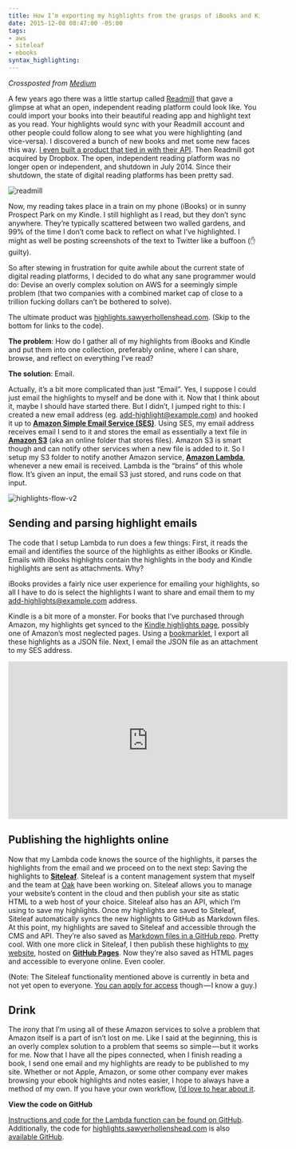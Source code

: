 ```yaml
---
title: How I’m exporting my highlights from the grasps of iBooks and Kindle
date: 2015-12-08 08:47:00 -05:00
tags:
- aws
- siteleaf
- ebooks
syntax_highlighting: 
---
```


_Crossposted from [Medium](https://medium.com/@sawyerh/how-i-m-exporting-my-highlights-from-the-grasps-of-ibooks-and-kindle-ce6a6031b298)_

A few years ago there was a little startup called <a href="http://readmill.com/">Readmill</a> that gave a glimpse at what an open, independent reading platform could look like. You could import your books into their beautiful reading app and highlight text as you read. Your highlights would sync with your Readmill account and other people could follow along to see what you were highlighting (and vice-versa). I discovered a bunch of new books and met some new faces this way. <a href="http://readmill.com/">I even built a product that tied in with their API</a>. Then Readmill got acquired by Dropbox. The open, independent reading platform was no longer open or independent, and shutdown in July 2014. Since their shutdown, the state of digital reading platforms has been pretty sad.

![readmill](/uploads/readmill.jpeg)

Now, my reading takes place in a train on my phone (iBooks) or in sunny Prospect Park on my Kindle. I still highlight as I read, but they don’t sync anywhere. They’re typically scattered between two walled gardens, and 99% of the time I don’t come back to reflect on what I’ve highlighted. I might as well be posting screenshots of the text to Twitter like a buffoon (✋guilty).

So after stewing in frustration for quite awhile about the current state of digital reading platforms, I decided to do what any sane programmer would do: Devise an overly complex solution on AWS for a seemingly simple problem (that two companies with a combined market cap of close to a trillion fucking dollars can’t be bothered to solve).

The ultimate product was [highlights.sawyerhollenshead.com](http://highlights.sawyerhollenshead.com). (Skip to the bottom for links to the code).

**The problem**: How do I gather all of my highlights from iBooks and Kindle and put them into one collection, preferably online, where I can share, browse, and reflect on everything I’ve read?

**The solution**: Email.

Actually, it’s a bit more complicated than just “Email”. Yes, I suppose I could just email the highlights to myself and be done with it. Now that I think about it, maybe I should have started there. But I didn’t, I jumped right to this: I created a new email address (eg. add-highlight@example.com) and hooked it up to **[Amazon Simple Email Service (SES)](https://aws.amazon.com/ses/)**. Using SES, my email address receives email I send to it and stores the email as essentially a text file in **[Amazon S3](https://aws.amazon.com/s3/)** (aka an online folder that stores files). Amazon S3 is smart though and can notify other services when a new file is added to it. So I setup my S3 folder to notify another Amazon service, **[Amazon Lambda](https://aws.amazon.com/lambda/)**, whenever a new email is received. Lambda is the “brains” of this whole flow. It’s given an input, the email S3 just stored, and runs code on that input.

![highlights-flow-v2](/uploads/highlights-flow-v2.png)

## Sending and parsing highlight emails

The code that I setup Lambda to run does a few things: First, it reads the email and identifies the source of the highlights as either iBooks or Kindle. Emails with iBooks highlights contain the highlights in the body and Kindle highlights are sent as attachments. Why?

iBooks provides a fairly nice user experience for emailing your highlights, so all I have to do is select the highlights I want to share and email them to my add-highlights@example.com address.

Kindle is a bit more of a monster. For books that I’ve purchased through Amazon, my highlights get synced to the [Kindle highlights page](http://kindle.amazon.com/your_highlights), possibly one of Amazon’s most neglected pages. Using a [bookmarklet](https://github.com/cmenscher/kindleHighlightLiberator), I export all these highlights as a JSON file. Next, I email the JSON file as an attachment to my SES address.

<iframe width="560" height="315" src="https://www.youtube.com/embed/QxcrL2cfzMg?rel=0&amp;showinfo=0" frameborder="0" allowfullscreen></iframe>

## Publishing the highlights online

Now that my Lambda code knows the source of the highlights, it parses the highlights from the email and we proceed on to the next step: Saving the highlights to **[Siteleaf](http://v2.siteleaf.com/)**. Siteleaf is a content management system that myself and the team at [Oak](http://oak.is/) have been working on. Siteleaf allows you to manage your website’s content in the cloud and then publish your site as static HTML to a web host of your choice. Siteleaf also has an API, which I’m using to save my highlights. Once my highlights are saved to Siteleaf, Siteleaf automatically syncs the new highlights to GitHub as Markdown files. At this point, my highlights are saved to Siteleaf and accessible through the CMS and API. They’re also saved as [Markdown files in a GitHub repo](https://github.com/sawyerh/highlights.sawyerh.com/tree/master/_highlights). Pretty cool. With one more click in Siteleaf, I then publish these highlights to [my website](http://highlights.sawyerhollenshead.com/), hosted on **[GitHub Pages](https://pages.github.com/)**. Now they’re also saved as HTML pages and accessible to everyone online. Even cooler.

(Note: The Siteleaf functionality mentioned above is currently in beta and not yet open to everyone. [You can apply for access](http://v2.siteleaf.com/) though — I know a guy.)

## Drink

The irony that I’m using all of these Amazon services to solve a problem that Amazon itself is a part of isn’t lost on me. Like I said at the beginning, this is an overly complex solution to a problem that seems so simple — but it works for me. Now that I have all the pipes connected, when I finish reading a book, I send one email and my highlights are ready to be published to my site. Whether or not Apple, Amazon, or some other company ever makes browsing your ebook highlights and notes easier, I hope to always have a method of my own. If you have your own workflow, [I’d love to hear about it](http://twitter.com/sawyerh).

**View the code on GitHub**

[Instructions and code for the Lambda function can be found on GitHub](https://github.com/sawyerh/highlights-email-to-lambda-to-siteleaf). Additionally, the code for [highlights.sawyerhollenshead.com](http://highlights.sawyerhollenshead.com) is also [available GitHub](https://github.com/sawyerh/highlights.sawyerh.com).
